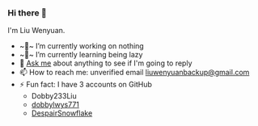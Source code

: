 ### Hi there 👋

I'm Liu Wenyuan.

- ~🔭~ I’m currently working on nothing
- ~🌱~ I’m currently learning being lazy
- 💬 [Ask me](../../issues) about anything to see if I'm going to reply
- 📫 How to reach me: unverified email liuwenyuanbackup@gmail.com
- ⚡ Fun fact: I have 3 accounts on GitHub
  * Dobby233Liu
  * [dobbylwys771](https://github.com/dobbylwys771)
  * [DespairSnowflake](https://github.com/DespairSnowflake)

